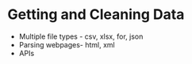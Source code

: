 Getting and Cleaning Data
===================

* Multiple file types - csv, xlsx, for, json
* Parsing webpages- html, xml
* APIs

